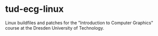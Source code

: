 tud-ecg-linux
=============

Linux buildfiles and patches for the "Introduction to Computer Graphics" course at the Dresden University of Technology.
